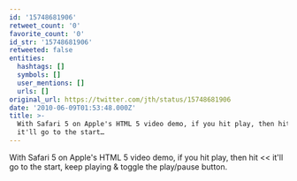 ```yaml
---
id: '15748681906'
retweet_count: '0'
favorite_count: '0'
id_str: '15748681906'
retweeted: false
entities:
  hashtags: []
  symbols: []
  user_mentions: []
  urls: []
original_url: https://twitter.com/jth/status/15748681906
date: '2010-06-09T01:53:48.000Z'
title: >-
  With Safari 5 on Apple's HTML 5 video demo, if you hit play, then hit &lt;&lt;
  it'll go to the start…
---
```


With Safari 5 on Apple's HTML 5 video demo, if you hit play, then hit &lt;&lt; it'll go to the start, keep playing & toggle the play/pause button.